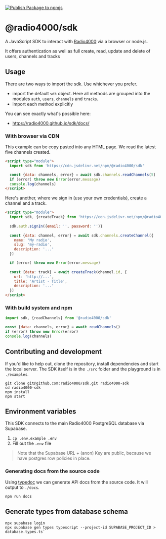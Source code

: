 [![Publish Package to npmjs](https://github.com/radio4000/sdk/actions/workflows/publish-to-npm-registry.yml/badge.svg)](https://github.com/radio4000/sdk/actions/workflows/publish-to-npm-registry.yml)

# @radio4000/sdk

A JavaScript SDK to interact with [Radio4000](https://radio4000.com) via a browser or node.js.  

It offers authentication as well as full create, read, update and delete of users, channels and tracks

## Usage 

There are two ways to import the sdk. Use whichever you prefer.

- import the default `sdk` object. Here all methods are grouped into the modules `auth`, `users`, `channels` and `tracks`.
- import each method explicitly

You can see exactly what's possible here:

- https://radio4000.github.io/sdk/docs/

### With browser via CDN

This example can be copy pasted into any HTML page. We read the latest five channels created.

```html
<script type="module">
  import sdk from 'https://cdn.jsdelivr.net/npm/@radio4000/sdk'

  const {data: channels, error} = await sdk.channels.readChannels(5)
  if (error) throw new Error(error.message)
  console.log(channels)
</script>
```

Here's another, where we sign in (use your own credentials), create a channel and a track.

```html
<script type="module">
  import sdk, {createTrack} from 'https://cdn.jsdelivr.net/npm/@radio4000/sdk'
	
  sdk.auth.signIn({email: '', password: '')}
	
  const {data: channel, error} = await sdk.channels.createChannel({
    name: 'My radio',
    slug: 'my-radio',
    description: '...'
  })

  if (error) throw new Error(error.message)
	
  const {data: track} = await createTrack(channel.id, {
    url: 'http://...',
    title: 'Artist - Title',
    description: '...'
  })
</script>
```

### With build system and npm

```js
import sdk, {readChannels} from '@radio4000/sdk'

const {data: channels, error} = await readChannels()
if (error) throw new Error(error)
console.log(channels)
```

## Contributing and development

If you'd like to help out, clone the repository, install dependencies and start the local server. The SDK itself is in the `./src` folder and the playground is in `./examples`.

```shell
git clone git@github.com:radio4000/sdk.git radio4000-sdk
cd radio4000-sdk
npm install
npm start
```

## Environment variables

This SDK connects to the main Radio4000 PostgreSQL database via Supabase. 

1. `cp .env.example .env`
2. Fill out the `.env` file

> Note that the Supabase URL + (anon) Key are public, because we have postgres row policies in place.

### Generating docs from the source code

Using [typedoc](https://github.com/TypeStrong/typedoc) we can generate API docs from the source code. It will output to `./docs`.

```shell
npm run docs
```

## Generate types from database schema

```shell
npx supabase login
npx supabase gen types typescript --project-id SUPABASE_PROJECT_ID > database.types.ts`
```
